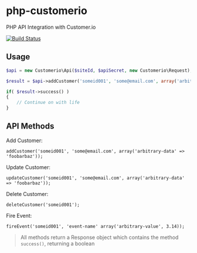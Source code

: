 php-customerio
==============

PHP API Integration with Customer.io

[![Build Status](https://travis-ci.org/UserScape/php-customerio.svg?branch=master)](https://travis-ci.org/UserScape/php-customerio)

## Usage

```php
$api = new Customerio\Api($siteId, $apiSecret, new Customerio\Request);

$result = $api->addCustomer('someid001', 'some@email.com', array('arbitrary-data' => 'foobarbaz'));

if( $result->success() )
{
    // Continue on with life    
}
```

## API Methods

Add Customer:

    addCustomer('someid001', 'some@email.com', array('arbitrary-data' => 'foobarbaz'));

Update Customer:

    updateCustomer('someid001', 'some@email.com', array('arbitrary-data' => 'foobarbaz'));

Delete Customer:

    deleteCustomer('someid001');


Fire Event:

    fireEvent('someid001', 'event-name' array('arbitrary-value', 3.14));

> All methods return a Response object which contains the method `success()`, returning a boolean
